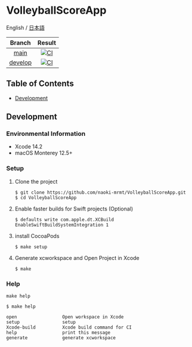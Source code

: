 # VolleyballScoreApp
English / [日本語](./README-ja.md)

|Branch|Result|
|:--:|:--:|
|[main](https://github.com/naoki-mrmt/VolleyballScoreApp/tree/main)|[![CI](https://github.com/naoki-mrmt/VolleyballScoreApp/actions/workflows/main.yml/badge.svg?branch=main)](https://github.com/naoki-mrmt/VolleyballScoreApp/actions/workflows/main.yml)|
|[develop](https://github.com/naoki-mrmt/VolleyballScoreApp)|[![CI](https://github.com/naoki-mrmt/VolleyballScoreApp/actions/workflows/main.yml/badge.svg?branch=develop)](https://github.com/naoki-mrmt/VolleyballScoreApp/actions/workflows/main.yml)|

## Table of Contents
- [Development](#Development)

## Development

### Environmental Information
- Xcode 14.2
- macOS Monterey 12.5+

### Setup
1. Clone the project
    ```shell
    $ git clone https://github.com/naoki-mrmt/VolleyballScoreApp.git
    $ cd VolleyballScoreApp
    ```
2. Enable faster builds for Swift projects (Optional)
    ```shell
    $ defaults write com.apple.dt.XCBuild EnableSwiftBuildSystemIntegration 1
    ```
3. install CocoaPods
    ```shell
    $ make setup
    ```
4. Generate xcworkspace and Open Project in Xcode
    ```shell
    $ make
    ```

### Help
`make help`

```shell
$ make help

open                 Open workspace in Xcode
setup                setup
Xcode-build          Xcode build command for CI
help                 print this message
generate             generate xcworkspace
```

